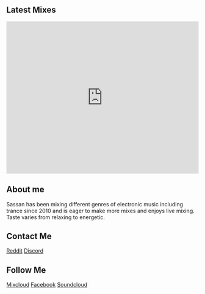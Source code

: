 ## Latest Mixes

<iframe width="100%" height="400" src="https://www.mixcloud.com/widget/iframe/?feed=%2FSassanix%2F" frameborder="0" ></iframe>

## About me

Sassan has been mixing different genres of electronic music including trance since 2010 and is eager to make more mixes and enjoys live mixing. Taste varies from relaxing to energetic.

## Contact Me

[Reddit](https://www.reddit.com/message/compose/?to=Sassanix) [Discord](Sassanix#0801)  

## Follow Me

[Mixcloud](http://mixcloud.com) [Facebook](http://facebook.com/sassanix) [Soundcloud](http://soundcloud.com/sassanix)
